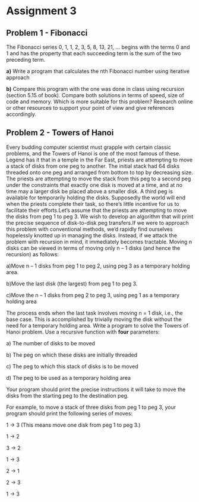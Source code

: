 # Assignment 3

## Problem 1 - Fibonacci
The Fibonacci series 0, 1, 1, 2, 3, 5, 8, 13, 21, ... begins with the terms 0 and 1 and has the property that each succeeding term is the sum of the two preceding term.

**a)** Write a program that calculates the nth Fibonacci number using iterative approach

**b)** Compare this program with the one was done in class using recursion (section 5.15 of book). Compare both solutions in terms of speed, size of code and memory. Which is more suitable for this problem? Research online or other resources to support your point of view and give references accordingly.

## Problem 2 - Towers of Hanoi
Every budding computer scientist must grapple with certain classic problems, and the Towers of Hanoi is one of the most famous of these. Legend has it that in a temple in the Far East, priests are attempting to move a stack of disks from one peg to another. The initial stack had 64 disks threaded onto one peg and arranged from bottom to top by decreasing size. The priests are attempting to move the stack from this peg to a second peg under the constraints that exactly one disk is moved at a time, and at no time may a larger disk be placed above a smaller disk. A third peg is available for temporarily holding the disks. Supposedly the world will end when the priests complete their task, so there’s little incentive for us to facilitate their efforts.Let’s assume that the priests are attempting to move the disks from peg 1 to peg 3. We wish to develop an algorithm that will print the precise sequence of disk-to-disk peg transfers.If we were to approach this problem with conventional methods, we’d rapidly find ourselves hopelessly knotted up in managing the disks. Instead, if we attack the problem with recursion in mind, it immediately becomes tractable. Moving n disks can be viewed in terms of moving only n – 1 disks (and hence the recursion) as follows:

a)Move n – 1 disks from peg 1 to peg 2, using peg 3 as a temporary holding area.

b)Move the last disk (the largest) from peg 1 to peg 3.

c)Move the n – 1 disks from peg 2 to peg 3, using peg 1 as a temporary holding area

The process ends when the last task involves moving n = 1 disk, i.e., the base case. This is accomplished by trivially moving the disk without the need for a temporary holding area.
Write a program to solve the Towers of Hanoi problem. Use a recursive function with **four** parameters:

a)   The number of disks to be moved

b)   The peg on which these disks are initially threaded

c)   The peg to which this stack of disks is to be moved

d)   The peg to be used as a temporary holding area

Your program should print the precise instructions it will take to move the disks from the starting peg to the destination peg.

For example, to move a stack of three disks from peg 1 to peg 3, your program should print the following series of moves:

1 → 3 (This means move one disk from peg 1 to peg 3.)

1 → 2

3 → 2

1 → 3

2 → 1

2 → 3

1 → 3
